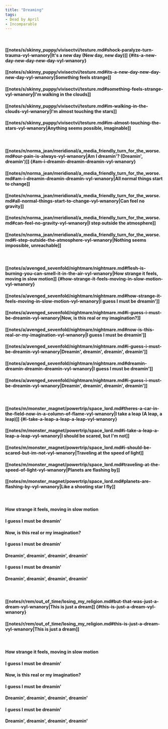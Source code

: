 ```yaml
---
title: "Dreaming"
tags:
- Dead by April
- Incomparable
---
```

&nbsp;
#### [[notes/s/skinny_puppy/vivisectvi/testure.md#shock-paralyze-turn-trauma-vyl-wnanory|It's a new day (New day, new day)]] {#its-a-new-day-new-day-new-day-vyl-wnanory}
#### [[notes/s/skinny_puppy/vivisectvi/testure.md#its-a-new-day-new-day-new-day-vyl-wnanory|Something feels strange]]
#### [[notes/s/skinny_puppy/vivisectvi/testure.md#something-feels-strange-vyl-wnanory|I'm walking in the clouds]]
#### [[notes/s/skinny_puppy/vivisectvi/testure.md#im-walking-in-the-clouds-vyl-wnanory|I'm almost touching the stars]]
#### [[notes/s/skinny_puppy/vivisectvi/testure.md#im-almost-touching-the-stars-vyl-wnanory|Anything seems possible, imaginable]]
&nbsp;
#### [[notes/n/norma_jean/meridional/a_media_friendly_turn_for_the_worse.md#our-pain-is-always-vyl-wnanory|Am I dreamin'? (Dreamin', dreamin')]] {#am-i-dreamin-dreamin-dreamin-vyl-wnanory}
#### [[notes/n/norma_jean/meridional/a_media_friendly_turn_for_the_worse.md#am-i-dreamin-dreamin-dreamin-vyl-wnanory|All normal things start to change]]
#### [[notes/n/norma_jean/meridional/a_media_friendly_turn_for_the_worse.md#all-normal-things-start-to-change-vyl-wnanory|Can feel no gravity]]
#### [[notes/n/norma_jean/meridional/a_media_friendly_turn_for_the_worse.md#can-feel-no-gravity-vyl-wnanory|I step outside the atmosphere]]
#### [[notes/n/norma_jean/meridional/a_media_friendly_turn_for_the_worse.md#i-step-outside-the-atmosphere-vyl-wnanory|Nothing seems impossible, unreachable]]
&nbsp;
#### [[notes/a/avenged_sevenfold/nightmare/nightmare.md#flesh-is-burning-you-can-smell-it-in-the-air-vyl-wnanory|How strange it feels, moving in slow motion]] {#how-strange-it-feels-moving-in-slow-motion-vyl-wnanory}
#### [[notes/a/avenged_sevenfold/nightmare/nightmare.md#how-strange-it-feels-moving-in-slow-motion-vyl-wnanory|I guess I must be dreamin']]
#### [[notes/a/avenged_sevenfold/nightmare/nightmare.md#i-guess-i-must-be-dreamin-vyl-wnanory|Now, is this real or my imagination?]]
#### [[notes/a/avenged_sevenfold/nightmare/nightmare.md#now-is-this-real-or-my-imagination-vyl-wnanory|I guess I must be dreamin']]
#### [[notes/a/avenged_sevenfold/nightmare/nightmare.md#i-guess-i-must-be-dreamin-vyl-wnanory|Dreamin', dreamin', dreamin', dreamin']]
#### [[notes/a/avenged_sevenfold/nightmare/nightmare.md#dreamin-dreamin-dreamin-dreamin-vyl-wnanory|I guess I must be dreamin']]
#### [[notes/a/avenged_sevenfold/nightmare/nightmare.md#i-guess-i-must-be-dreamin-vyl-wnanory|Dreamin', dreamin', dreamin', dreamin']]
&nbsp;
#### [[notes/m/monster_magnet/powertrip/space_lord.md#theres-a-car-in-the-field-now-in-a-column-of-flame-vyl-wnanory|I take a leap (A leap, a leap)]] {#i-take-a-leap-a-leap-a-leap-vyl-wnanory}
#### [[notes/m/monster_magnet/powertrip/space_lord.md#i-take-a-leap-a-leap-a-leap-vyl-wnanory|I should be scared, but I'm not]]
#### [[notes/m/monster_magnet/powertrip/space_lord.md#i-should-be-scared-but-im-not-vyl-wnanory|Traveling at the speed of light]]
#### [[notes/m/monster_magnet/powertrip/space_lord.md#traveling-at-the-speed-of-light-vyl-wnanory|Planets are flashing by]]
#### [[notes/m/monster_magnet/powertrip/space_lord.md#planets-are-flashing-by-vyl-wnanory|Like a shooting star I fly]]
&nbsp;
#### How strange it feels, moving in slow motion
#### I guess I must be dreamin'
#### Now, is this real or my imagination?
#### I guess I must be dreamin'
#### Dreamin', dreamin', dreamin', dreamin'
#### I guess I must be dreamin'
#### Dreamin', dreamin', dreamin', dreamin'
&nbsp;
#### [[notes/r/rem/out_of_time/losing_my_religion.md#but-that-was-just-a-dream-vyl-wnanory|This is just a dream]] {#this-is-just-a-dream-vyl-wnanory}
#### [[notes/r/rem/out_of_time/losing_my_religion.md#this-is-just-a-dream-vyl-wnanory|This is just a dream]]
&nbsp;
#### How strange it feels, moving in slow motion
#### I guess I must be dreamin'
#### Now, is this real or my imagination?
#### I guess I must be dreamin'
#### Dreamin', dreamin', dreamin', dreamin'
#### I guess I must be dreamin'
#### Dreamin', dreamin', dreamin', dreamin'
